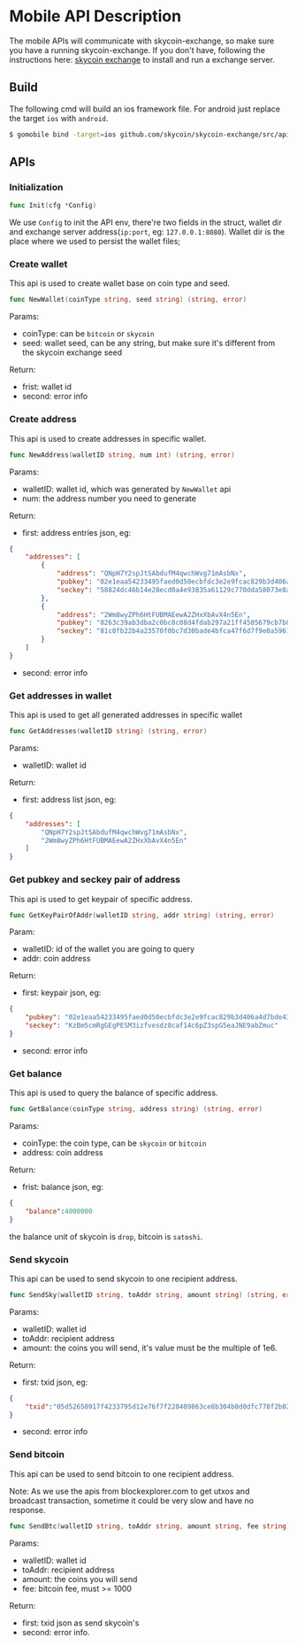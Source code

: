# Mobile API Description

The mobile APIs will communicate with skycoin-exchange, so make sure you have a running skycoin-exchange. 
If you don't have, following the instructions here: [skycoin exchange](https://github.com/skycoin/skycoin-exchange)
to install and run a exchange server.

## Build

The following cmd will build an ios framework file. For android just replace the target `ios` with `android`.

``` bash
$ gomobile bind -target=ios github.com/skycoin/skycoin-exchange/src/api/mobile
```

## APIs

### Initialization

```go
func Init(cfg *Config)
```

We use `Config` to init the API env, there're two fields in the struct, wallet dir
and exchange server address(`ip:port`, eg: `127.0.0.1:8080`). Wallet dir is the place where we used to persist the
wallet files;


### Create wallet

This api is used to create wallet base on coin type and seed.

```go
func NewWallet(coinType string, seed string) (string, error)
```

Params:

* coinType: can be `bitcoin` or `skycoin`
* seed: wallet seed, can be any string, but make sure it's different from the skycoin exchange seed

Return:

* frist: wallet id
* second: error info

### Create address

This api is used to create addresses in specific wallet.

```go
func NewAddress(walletID string, num int) (string, error)
```

Params:

* walletID: wallet id, which was generated by `NewWallet` api
* num: the address number you need to generate

Return:

* first: address entries json, eg:

```json
{
    "addresses": [
        {
            "address": "QNpH7Y2spJtSAbdufM4qwchWvg71mAsbNx",
            "pubkey": "02e1eaa54233495faed0d50ecbfdc3e2e9fcac829b3d406a4d7bde43ff4452a0f7",
            "seckey": "58824dc46b14e28ecd0a4e93835a61129c770dda58073e8a7bd042d6b5f32a17"
        },
        {
            "address": "2Wm8wyZPh6HtFUBMAEewA2ZHxXbAvX4n5En",
            "pubkey": "0263c39ab3dba2c0bc8c08d4fdab297a21ff4505679cb7b8d832af27e4db7a0344",
            "seckey": "81c0fb22b4a23570f0bc7d30bade4bfca47f6d7f9e0a59613a54eccc333197ed"
        }
    ]
}
```

* second: error info

### Get addresses in wallet

This api is used to get all generated addresses in specific wallet

```go
func GetAddresses(walletID string) (string, error)
```

Params:

* walletID: wallet id

Return:

* first: address list json, eg:

```json
{
    "addresses": [
        "QNpH7Y2spJtSAbdufM4qwchWvg71mAsbNx",
        "2Wm8wyZPh6HtFUBMAEewA2ZHxXbAvX4n5En"
    ]
}
```

### Get pubkey and seckey pair of address

This api is used to get keypair of specific address.

```go
func GetKeyPairOfAddr(walletID string, addr string) (string, error)
```

Param:

* walletID: id of the wallet you are going to query
* addr: coin address

Return:

* first: keypair json, eg:

```json
{
    "pubkey": "02e1eaa54233495faed0d50ecbfdc3e2e9fcac829b3d406a4d7bde43ff4452a0f7",
    "seckey": "KzBm5cmRgGEgPESM3izfvesdz8caf14c6pZ3spG5eaJNE9abZmuc"
}
```

* second: error info

### Get balance

This api is used to query the balance of specific address.

```go
func GetBalance(coinType string, address string) (string, error)
```

Params:

* coinType: the coin type, can be `skycoin` or `bitcoin`
* address: coin address

Return:

* frist: balance json, eg:

```json
{
    "balance":4000000
}
```

the balance unit of skycoin is `drop`, bitcoin is `satoshi`.

### Send skycoin

This api can be used to send skycoin to one recipient address.

```go
func SendSky(walletID string, toAddr string, amount string) (string, error)
```

Params:

* walletID: wallet id
* toAddr: recipient address
* amount: the coins you will send, it's value must be the multiple of 1e6.

Return:

* first: txid json, eg:

```json
{
    "txid":"05d52650917f4233795d12e76f7f228409863ce8b304b0d0dfc778f2b023112a"
}
```

* second: error info

### Send bitcoin

This api can be used to send bitcoin to one recipient address.

Note: As we use the apis from blockexplorer.com to get utxos and
broadcast transaction, sometime it could be very slow and have no response.

```go
func SendBtc(walletID string, toAddr string, amount string, fee string) (string, error)
```

Params:

* walletID: wallet id
* toAddr: recipient address
* amount: the coins you will send
* fee: bitcoin fee, must >= 1000

Return:

* first: txid json as send skycoin's
* second: error info.